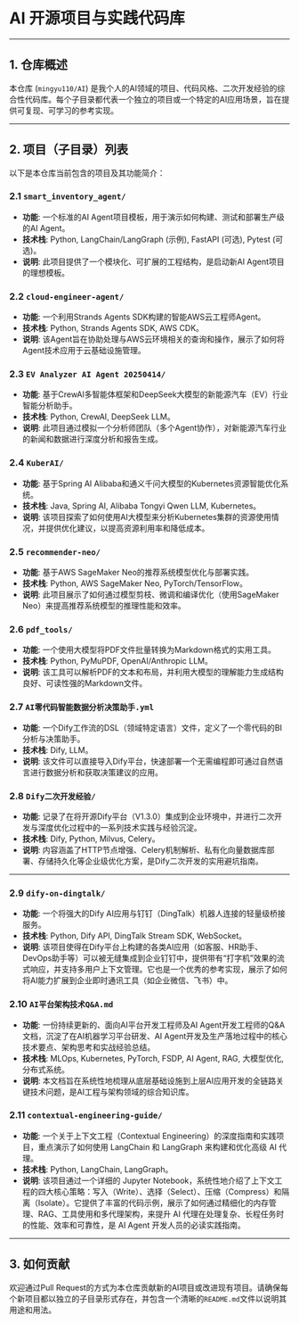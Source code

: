# AI 开源项目与实践代码库

---

## 1. 仓库概述

本仓库 (`mingyu110/AI`) 是我个人的AI领域的项目、代码风格、二次开发经验的综合性代码库。每个子目录都代表一个独立的项目或一个特定的AI应用场景，旨在提供可复现、可学习的参考实现。

---

## 2. 项目（子目录）列表

以下是本仓库当前包含的项目及其功能简介：

### 2.1 `smart_inventory_agent/`

*   **功能**: 一个标准的AI Agent项目模板，用于演示如何构建、测试和部署生产级的AI Agent。
*   **技术栈**: Python, LangChain/LangGraph (示例), FastAPI (可选), Pytest (可选)。
*   **说明**: 此项目提供了一个模块化、可扩展的工程结构，是启动新AI Agent项目的理想模板。

### 2.2 `cloud-engineer-agent/`

*   **功能**: 一个利用Strands Agents SDK构建的智能AWS云工程师Agent。
*   **技术栈**: Python, Strands Agents SDK, AWS CDK。
*   **说明**: 该Agent旨在协助处理与AWS云环境相关的查询和操作，展示了如何将Agent技术应用于云基础设施管理。

### 2.3 `EV Analyzer AI Agent 20250414/`

*   **功能**: 基于CrewAI多智能体框架和DeepSeek大模型的新能源汽车（EV）行业智能分析助手。
*   **技术栈**: Python, CrewAI, DeepSeek LLM。
*   **说明**: 此项目通过模拟一个分析师团队（多个Agent协作），对新能源汽车行业的新闻和数据进行深度分析和报告生成。

### 2.4 `KuberAI/`

*   **功能**: 基于Spring AI Alibaba和通义千问大模型的Kubernetes资源智能优化系统。
*   **技术栈**: Java, Spring AI, Alibaba Tongyi Qwen LLM, Kubernetes。
*   **说明**: 该项目探索了如何使用AI大模型来分析Kubernetes集群的资源使用情况，并提供优化建议，以提高资源利用率和降低成本。

### 2.5 `recommender-neo/`

*   **功能**: 基于AWS SageMaker Neo的推荐系统模型优化与部署实践。
*   **技术栈**: Python, AWS SageMaker Neo, PyTorch/TensorFlow。
*   **说明**: 此项目展示了如何通过模型剪枝、微调和编译优化（使用SageMaker Neo）来提高推荐系统模型的推理性能和效率。

### 2.6 `pdf_tools/`

*   **功能**: 一个使用大模型将PDF文件批量转换为Markdown格式的实用工具。
*   **技术栈**: Python, PyMuPDF, OpenAI/Anthropic LLM。
*   **说明**: 该工具可以解析PDF的文本和布局，并利用大模型的理解能力生成结构良好、可读性强的Markdown文件。

### 2.7 `AI零代码智能数据分析决策助手.yml`

*   **功能**: 一个Dify工作流的DSL（领域特定语言）文件，定义了一个零代码的BI分析与决策助手。
*   **技术栈**: Dify, LLM。
*   **说明**: 该文件可以直接导入Dify平台，快速部署一个无需编程即可通过自然语言进行数据分析和获取决策建议的应用。

### 2.8 `Dify二次开发经验/`

*   **功能**: 记录了在将开源Dify平台（V1.3.0）集成到企业环境中，并进行二次开发与深度优化过程中的一系列技术实践与经验沉淀。
*   **技术栈**: Dify, Python, Milvus, Celery。
*   **说明**: 内容涵盖了HTTP节点增强、Celery机制解析、私有化向量数据库部署、存储持久化等企业级优化方案，是Dify二次开发的实用避坑指南。

---

### 2.9 `dify-on-dingtalk/`

*   **功能**: 一个将强大的Dify AI应用与钉钉（DingTalk）机器人连接的轻量级桥接服务。
*   **技术栈**: Python, Dify API, DingTalk Stream SDK, WebSocket。
*   **说明**: 该项目使得在Dify平台上构建的各类AI应用（如客服、HR助手、DevOps助手等）可以被无缝集成到企业钉钉中，提供带有“打字机”效果的流式响应，并支持多用户上下文管理。它也是一个优秀的参考实现，展示了如何将AI能力扩展到企业即时通讯工具（如企业微信、飞书）中。

### 2.10 `AI平台架构技术Q&A.md`

*   **功能**: 一份持续更新的、面向AI平台开发工程师及AI Agent开发工程师的Q&A文档，沉淀了在AI机器学习平台研发、AI Agent开发及生产落地过程中的核心技术要点、架构思考和实战经验总结。
*   **技术栈**: MLOps, Kubernetes, PyTorch, FSDP, AI Agent, RAG, 大模型优化, 分布式系统。
*   **说明**: 本文档旨在系统性地梳理从底层基础设施到上层AI应用开发的全链路关键技术问题，是AI工程与架构领域的综合知识库。

### 2.11 `contextual-engineering-guide/`

*   **功能**: 一个关于上下文工程（Contextual Engineering）的深度指南和实践项目，重点演示了如何使用 LangChain 和 LangGraph 来构建和优化高级 AI 代理。
*   **技术栈**: Python, LangChain, LangGraph。
*   **说明**: 该项目通过一个详细的 Jupyter Notebook，系统性地介绍了上下文工程的四大核心策略：写入（Write）、选择（Select）、压缩（Compress）和隔离（Isolate）。它提供了丰富的代码示例，展示了如何通过精细化的内存管理、RAG、工具使用和多代理架构，来提升 AI 代理在处理复杂、长程任务时的性能、效率和可靠性，是 AI Agent 开发人员的必读实践指南。

---

## 3. 如何贡献

欢迎通过Pull Request的方式为本仓库贡献新的AI项目或改进现有项目。请确保每个新项目都以独立的子目录形式存在，并包含一个清晰的`README.md`文件以说明其用途和用法。
